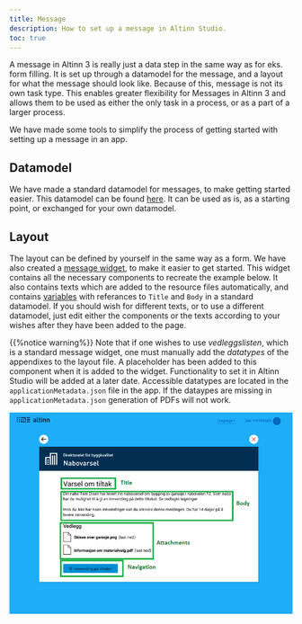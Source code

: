 ```yaml
---
title: Message
description: How to set up a message in Altinn Studio.
toc: true
---
```


A message in Altinn 3 is really just a data step in the same way as for eks. form filling. It is set up through a datamodel for the message, and a layout 
for what the message should look like. Because of this, message is not its own task type. This enables greater flexibility for Messages in Altinn 3 and allows them to be used as either the only task in a process, or as a part of a larger process.

We have made some tools to simplify the process of getting started with setting up a message in an app.

## Datamodel
We have made a standard datamodel for messages, to make getting started easier. This datamodel can be found [here](https://altinncdn.no/schemas/xsd/message/message.schema.v1.xsd). It can be used as is, as a starting point, or exchanged for your own datamodel.  

## Layout
The layout can be defined by yourself in the same way as a form. We have also created a [message widget](), to make it easier to get started. This widget contains all the necessary components to recreate the example below. It also contains texts which are added to the resource files automatically, and contains [variables]() with referances to `Title` and `Body` in a standard datamodel. If you should wish for different texts, or to use a different datamodel, just edit either the components or the texts according to your wishes after they have been added to the page.

{{%notice warning%}}
Note that if one wishes to use _vedleggslisten_, which is a standard message widget, one must manually add the  _datatypes_ of the appendixes to the layout file. A placeholder has been added to this component when it is added to the widget. Functionality to set it in Altinn Studio will be added at a later date. Accessible datatypes are located in the `applicationMetadata.json` file in the app. If the dataypes are missing in `applicationMetadata.json` generation of PDFs will not work. 

![Standard message display](message-app.png "Standard message display")
